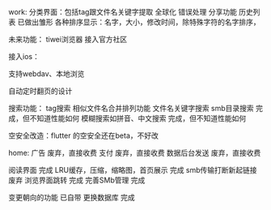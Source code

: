 work:
分类界面：包括tag跟文件名关键字提取
全球化
错误处理
分享功能
历史列表 已做出雏形
各种排序显示：名字，大小，修改时间，除特殊字符的名字排序，

未来功能：
tiwei浏览器
接入官方社区

接入ios：

支持webdav、本地浏览

自动定时翻页的设计

搜索功能：
    tag搜索
    相似文件名合并排列功能
    文件名关键字搜索
    smb目录搜索 完成，但不知道性能如何
    模糊搜索如拼音、中文搜索 完成，但不知道性能如何

空安全改造：flutter 的空安全还在beta，不好改



home:
广告 废弃，直接收费
支付 废弃，直接收费
数据后台发送 废弃，直接收费

阅读界面   完成
LRU缓存，压缩，缩略图，首页展示  完成
smb传输打断新起链接 废弃
浏览界面跳转  完成
完善SMb管理   完成

变更朝向的功能 已自带
更换数据库   完成



